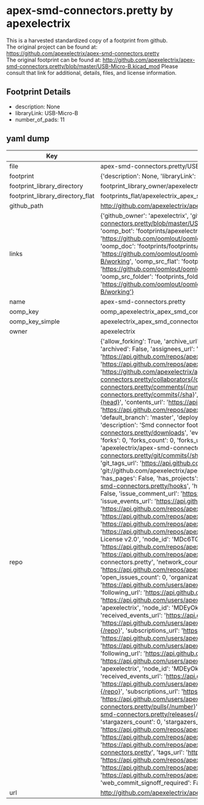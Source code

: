 # apex-smd-connectors.pretty by apexelectrix  
This is a harvested standardized copy of a footprint from github.  
The original project can be found at:  
https://github.com/apexelectrix/apex-smd-connectors.pretty  
The original footprint can be found at:
http://github.com/apexelectrix/apex-smd-connectors.pretty/blob/master/USB-Micro-B.kicad_mod
Please consult that link for additional, details, files, and license information.  
## Footprint Details
* description: None  
* libraryLink: USB-Micro-B  
* number_of_pads: 11  
## yaml dump  
| Key | Value |  
| --- | --- |  
| file | apex-smd-connectors.pretty/USB-Micro-B.kicad_mod |  
| footprint | {'description': None, 'libraryLink': 'USB-Micro-B', 'number_of_pads': 11} |  
| footprint_library_directory | footprint_library_owner/apexelectrix_apex-smd-connectors.pretty |  
| footprint_library_directory_flat | footprints_flat/apexelectrix_apex_smd_connectors_usb_micro_b/working |  
| github_path | http://github.com/apexelectrix/apex-smd-connectors.pretty/blob/master/USB-Micro-B.kicad_mod |  
| links | {'github_owner': 'apexelectrix', 'github_repo_name': 'apex-smd-connectors.pretty', 'github_src': 'http://github.com/apexelectrix/apex-smd-connectors.pretty/blob/master/USB-Micro-B.kicad_mod', 'github_src_repo': 'https://github.com/apexelectrix/apex-smd-connectors.pretty', 'oomp_bot': 'footprints/apexelectrix_apex_smd_connectors_usb_micro_b/working', 'oomp_bot_github': 'https://github.com/oomlout/oomlout_oomp_footprint_bot/tree/main/footprints/apexelectrix_apex_smd_connectors_usb_micro_b/working', 'oomp_doc': 'footprints/footprints/apexelectrix/apex-smd-connectors/USB-Micro-B/working/', 'oomp_doc_github': 'https://github.com/oomlout/oomlout_oomp_footprint_doc/tree/main/footprints/footprints/apexelectrix/apex-smd-connectors/USB-Micro-B/working', 'oomp_src_flat': 'footprints_flat/footprints_flat/apexelectrix_apex_smd_connectors_usb_micro_b/working', 'oomp_src_flat_github': 'https://github.com/oomlout/oomlout_oomp_footprint_src/tree/main/footprints_flat/apexelectrix_apex_smd_connectors_usb_micro_b/working', 'oomp_src_folder': 'footprints_folder/footprints_folder/apexelectrix/apex-smd-connectors/USB-Micro-B/working', 'oomp_src_folder_github': 'https://github.com/oomlout/oomlout_oomp_footprint_src/tree/main/footprints_folder/apexelectrix/apex-smd-connectors/USB-Micro-B/working'} |  
| name | apex-smd-connectors.pretty |  
| oomp_key | oomp_apexelectrix_apex_smd_connectors_usb_micro_b |  
| oomp_key_simple | apexelectrix_apex_smd_connectors_usb_micro_b |  
| owner | apexelectrix |  
| repo | {'allow_forking': True, 'archive_url': 'https://api.github.com/repos/apexelectrix/apex-smd-connectors.pretty/{archive_format}{/ref}', 'archived': False, 'assignees_url': 'https://api.github.com/repos/apexelectrix/apex-smd-connectors.pretty/assignees{/user}', 'blobs_url': 'https://api.github.com/repos/apexelectrix/apex-smd-connectors.pretty/git/blobs{/sha}', 'branches_url': 'https://api.github.com/repos/apexelectrix/apex-smd-connectors.pretty/branches{/branch}', 'clone_url': 'https://github.com/apexelectrix/apex-smd-connectors.pretty.git', 'collaborators_url': 'https://api.github.com/repos/apexelectrix/apex-smd-connectors.pretty/collaborators{/collaborator}', 'comments_url': 'https://api.github.com/repos/apexelectrix/apex-smd-connectors.pretty/comments{/number}', 'commits_url': 'https://api.github.com/repos/apexelectrix/apex-smd-connectors.pretty/commits{/sha}', 'compare_url': 'https://api.github.com/repos/apexelectrix/apex-smd-connectors.pretty/compare/{base}...{head}', 'contents_url': 'https://api.github.com/repos/apexelectrix/apex-smd-connectors.pretty/contents/{+path}', 'contributors_url': 'https://api.github.com/repos/apexelectrix/apex-smd-connectors.pretty/contributors', 'created_at': '2015-08-04T19:13:43Z', 'default_branch': 'master', 'deployments_url': 'https://api.github.com/repos/apexelectrix/apex-smd-connectors.pretty/deployments', 'description': 'Smd connector footprints for Kicad', 'disabled': False, 'downloads_url': 'https://api.github.com/repos/apexelectrix/apex-smd-connectors.pretty/downloads', 'events_url': 'https://api.github.com/repos/apexelectrix/apex-smd-connectors.pretty/events', 'fork': False, 'forks': 0, 'forks_count': 0, 'forks_url': 'https://api.github.com/repos/apexelectrix/apex-smd-connectors.pretty/forks', 'full_name': 'apexelectrix/apex-smd-connectors.pretty', 'git_commits_url': 'https://api.github.com/repos/apexelectrix/apex-smd-connectors.pretty/git/commits{/sha}', 'git_refs_url': 'https://api.github.com/repos/apexelectrix/apex-smd-connectors.pretty/git/refs{/sha}', 'git_tags_url': 'https://api.github.com/repos/apexelectrix/apex-smd-connectors.pretty/git/tags{/sha}', 'git_url': 'git://github.com/apexelectrix/apex-smd-connectors.pretty.git', 'has_discussions': False, 'has_downloads': True, 'has_issues': True, 'has_pages': False, 'has_projects': True, 'has_wiki': True, 'homepage': None, 'hooks_url': 'https://api.github.com/repos/apexelectrix/apex-smd-connectors.pretty/hooks', 'html_url': 'https://github.com/apexelectrix/apex-smd-connectors.pretty', 'id': 40204252, 'is_template': False, 'issue_comment_url': 'https://api.github.com/repos/apexelectrix/apex-smd-connectors.pretty/issues/comments{/number}', 'issue_events_url': 'https://api.github.com/repos/apexelectrix/apex-smd-connectors.pretty/issues/events{/number}', 'issues_url': 'https://api.github.com/repos/apexelectrix/apex-smd-connectors.pretty/issues{/number}', 'keys_url': 'https://api.github.com/repos/apexelectrix/apex-smd-connectors.pretty/keys{/key_id}', 'labels_url': 'https://api.github.com/repos/apexelectrix/apex-smd-connectors.pretty/labels{/name}', 'language': None, 'languages_url': 'https://api.github.com/repos/apexelectrix/apex-smd-connectors.pretty/languages', 'license': {'key': 'gpl-2.0', 'name': 'GNU General Public License v2.0', 'node_id': 'MDc6TGljZW5zZTg=', 'spdx_id': 'GPL-2.0', 'url': 'https://api.github.com/licenses/gpl-2.0'}, 'merges_url': 'https://api.github.com/repos/apexelectrix/apex-smd-connectors.pretty/merges', 'milestones_url': 'https://api.github.com/repos/apexelectrix/apex-smd-connectors.pretty/milestones{/number}', 'mirror_url': None, 'name': 'apex-smd-connectors.pretty', 'network_count': 0, 'node_id': 'MDEwOlJlcG9zaXRvcnk0MDIwNDI1Mg==', 'notifications_url': 'https://api.github.com/repos/apexelectrix/apex-smd-connectors.pretty/notifications{?since,all,participating}', 'open_issues': 0, 'open_issues_count': 0, 'organization': {'avatar_url': 'https://avatars.githubusercontent.com/u/6211642?v=4', 'events_url': 'https://api.github.com/users/apexelectrix/events{/privacy}', 'followers_url': 'https://api.github.com/users/apexelectrix/followers', 'following_url': 'https://api.github.com/users/apexelectrix/following{/other_user}', 'gists_url': 'https://api.github.com/users/apexelectrix/gists{/gist_id}', 'gravatar_id': '', 'html_url': 'https://github.com/apexelectrix', 'id': 6211642, 'login': 'apexelectrix', 'node_id': 'MDEyOk9yZ2FuaXphdGlvbjYyMTE2NDI=', 'organizations_url': 'https://api.github.com/users/apexelectrix/orgs', 'received_events_url': 'https://api.github.com/users/apexelectrix/received_events', 'repos_url': 'https://api.github.com/users/apexelectrix/repos', 'site_admin': False, 'starred_url': 'https://api.github.com/users/apexelectrix/starred{/owner}{/repo}', 'subscriptions_url': 'https://api.github.com/users/apexelectrix/subscriptions', 'type': 'Organization', 'url': 'https://api.github.com/users/apexelectrix'}, 'owner': {'avatar_url': 'https://avatars.githubusercontent.com/u/6211642?v=4', 'events_url': 'https://api.github.com/users/apexelectrix/events{/privacy}', 'followers_url': 'https://api.github.com/users/apexelectrix/followers', 'following_url': 'https://api.github.com/users/apexelectrix/following{/other_user}', 'gists_url': 'https://api.github.com/users/apexelectrix/gists{/gist_id}', 'gravatar_id': '', 'html_url': 'https://github.com/apexelectrix', 'id': 6211642, 'login': 'apexelectrix', 'node_id': 'MDEyOk9yZ2FuaXphdGlvbjYyMTE2NDI=', 'organizations_url': 'https://api.github.com/users/apexelectrix/orgs', 'received_events_url': 'https://api.github.com/users/apexelectrix/received_events', 'repos_url': 'https://api.github.com/users/apexelectrix/repos', 'site_admin': False, 'starred_url': 'https://api.github.com/users/apexelectrix/starred{/owner}{/repo}', 'subscriptions_url': 'https://api.github.com/users/apexelectrix/subscriptions', 'type': 'Organization', 'url': 'https://api.github.com/users/apexelectrix'}, 'private': False, 'pulls_url': 'https://api.github.com/repos/apexelectrix/apex-smd-connectors.pretty/pulls{/number}', 'pushed_at': '2015-08-04T19:14:50Z', 'releases_url': 'https://api.github.com/repos/apexelectrix/apex-smd-connectors.pretty/releases{/id}', 'size': 100, 'ssh_url': 'git@github.com:apexelectrix/apex-smd-connectors.pretty.git', 'stargazers_count': 0, 'stargazers_url': 'https://api.github.com/repos/apexelectrix/apex-smd-connectors.pretty/stargazers', 'statuses_url': 'https://api.github.com/repos/apexelectrix/apex-smd-connectors.pretty/statuses/{sha}', 'subscribers_count': 2, 'subscribers_url': 'https://api.github.com/repos/apexelectrix/apex-smd-connectors.pretty/subscribers', 'subscription_url': 'https://api.github.com/repos/apexelectrix/apex-smd-connectors.pretty/subscription', 'svn_url': 'https://github.com/apexelectrix/apex-smd-connectors.pretty', 'tags_url': 'https://api.github.com/repos/apexelectrix/apex-smd-connectors.pretty/tags', 'teams_url': 'https://api.github.com/repos/apexelectrix/apex-smd-connectors.pretty/teams', 'temp_clone_token': None, 'topics': [], 'trees_url': 'https://api.github.com/repos/apexelectrix/apex-smd-connectors.pretty/git/trees{/sha}', 'updated_at': '2015-08-04T19:13:43Z', 'url': 'https://api.github.com/repos/apexelectrix/apex-smd-connectors.pretty', 'visibility': 'public', 'watchers': 0, 'watchers_count': 0, 'web_commit_signoff_required': False} |  
| url | http://github.com/apexelectrix/apex-smd-connectors.pretty |  

